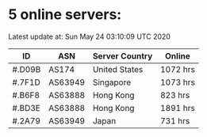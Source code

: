 # 5 online servers:

Latest update at: Sun May 24 03:10:09 UTC 2020

| ID | ASN | Server Country | Online |
| -- | --- | -------------- | ------ |
| #.D09B | AS174 | United States | 1072 hrs |
| #.7F1D | AS63949 | Singapore | 1073 hrs |
| #.B6F8 | AS63888 | Hong Kong | 823 hrs |
| #.BD3E | AS63888 | Hong Kong | 1891 hrs |
| #.2A79 | AS63949 | Japan | 731 hrs |

